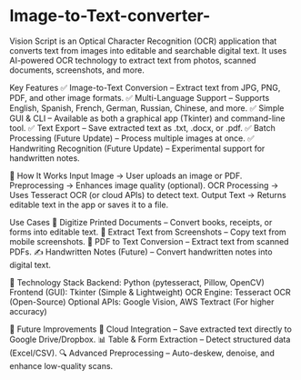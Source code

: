 # Image-to-Text-converter-
Vision Script is an Optical Character Recognition (OCR) application that converts text from images into editable and searchable digital text. It uses AI-powered OCR technology to extract text from photos, scanned documents, screenshots, and more.

 Key Features
✅ Image-to-Text Conversion – Extract text from JPG, PNG, PDF, and other image formats.
✅ Multi-Language Support – Supports English, Spanish, French, German, Russian, Chinese, and more.
✅ Simple GUI & CLI – Available as both a graphical app (Tkinter) and command-line tool.
✅ Text Export – Save extracted text as .txt, .docx, or .pdf.
✅ Batch Processing (Future Update) – Process multiple images at once.
✅ Handwriting Recognition (Future Update) – Experimental support for handwritten notes.

🔹 How It Works
Input Image → User uploads an image or PDF.
Preprocessing → Enhances image quality (optional).
OCR Processing → Uses Tesseract OCR (or cloud APIs) to detect text.
Output Text → Returns editable text in the app or saves it to a file.

 Use Cases
📄 Digitize Printed Documents – Convert books, receipts, or forms into editable text.
📱 Extract Text from Screenshots – Copy text from mobile screenshots.
📑 PDF to Text Conversion – Extract text from scanned PDFs.
✍️ Handwritten Notes (Future) – Convert handwritten notes into digital text.

🔹 Technology Stack
Backend: Python (pytesseract, Pillow, OpenCV)
Frontend (GUI): Tkinter (Simple & Lightweight)
OCR Engine: Tesseract OCR (Open-Source)
Optional APIs: Google Vision, AWS Textract (For higher accuracy)

🔹 Future Improvements
🚀 Cloud Integration – Save extracted text directly to Google Drive/Dropbox.
📊 Table & Form Extraction – Detect structured data (Excel/CSV).
🔍 Advanced Preprocessing – Auto-deskew, denoise, and enhance low-quality scans.

